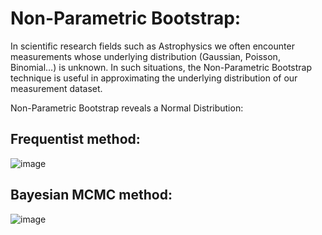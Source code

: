 # Non-Parametric Bootstrap:

In scientific research fields such as Astrophysics we often encounter measurements whose underlying distribution (Gaussian, Poisson, Binomial…) is unknown.
In such situations, the Non-Parametric Bootstrap technique is useful in approximating the underlying distribution of our measurement dataset.

Non-Parametric Bootstrap reveals a Normal Distribution:

## Frequentist method:

![image](https://user-images.githubusercontent.com/78180239/147694908-f70018c0-91c2-40a8-869d-5f4d5997923d.png)


## Bayesian MCMC method:

![image](https://user-images.githubusercontent.com/78180239/147695005-65d6d196-7fa3-4ba2-a3f1-2024090e9b10.png)
